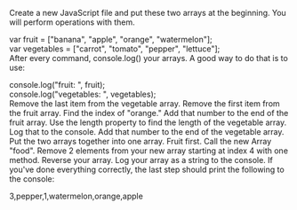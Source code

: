Create a new JavaScript file and put these two arrays at the beginning. You will perform operations with them.

var fruit = ["banana", "apple", "orange", "watermelon"];  
var vegetables = ["carrot", "tomato", "pepper", "lettuce"];  
After every command, console.log() your arrays. A good way to do that is to use:

console.log("fruit: ", fruit);  
console.log("vegetables: ", vegetables);  
Remove the last item from the vegetable array.
Remove the first item from the fruit array.
Find the index of "orange."
Add that number to the end of the fruit array.
Use the length property to find the length of the vegetable array. Log that to the console.
Add that number to the end of the vegetable array.
Put the two arrays together into one array. Fruit first. Call the new Array "food".
Remove 2 elements from your new array starting at index 4 with one method.
Reverse your array.
Log your array as a string to the console.
If you've done everything correctly, the last step should print the following to the console:

3,pepper,1,watermelon,orange,apple  
